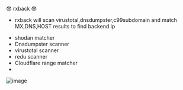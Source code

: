 😎 rxback 😎

- rxback will scan virustotal,dnsdumpster,c99subdomain and match MX,DNS,HOST results to find backend ip
* shodan matcher
* Dnsdumpster scanner
* virustotal scanner
* redu scanner
* Cloudflare range matcher
* 

![image](https://user-images.githubusercontent.com/68131578/127844050-39f0a36f-84ce-4064-baa9-d50210752454.png)
